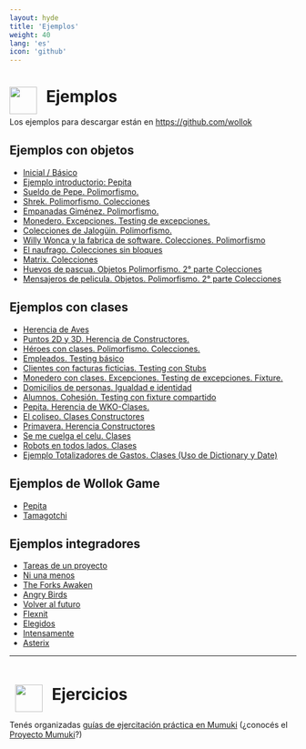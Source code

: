 ```yaml
---
layout: hyde
title: 'Ejemplos'
weight: 40
lang: 'es'
icon: 'github'
---
```



<div class="container">
<h1>
<img src="/images/github-octocat.svg" align="left" height="48" width="48" style="padding: 0px;"/>
&nbsp;&nbsp;Ejemplos
</h1>
</div>

<div class="container">
<p>Los ejemplos para descargar están en
<a href="https://github.com/wollok">https://github.com/wollok</a>
</p>
</div>

<div class="container">
    <h2>
        Ejemplos con objetos
    </h2>
</div>

* [Inicial / Básico](https://github.com/wollok/00-teaching)
* [Ejemplo introductorio: Pepita](https://github.com/wollok/01-intro-pepita)
* [Sueldo de Pepe. Polimorfismo.](https://github.com/wollok/Polimorfismo-sueldoDePepe)
* [Shrek. Polimorfismo. Colecciones](https://github.com/wollok/03-heroes-con-objetos)
* [Empanadas Giménez. Polimorfismo.](https://github.com/wollok/03-polimorfismo-empanadasGimenez)
* [Monedero. Excepciones. Testing de excepciones.](https://github.com/wollok/07-excepciones-monedero)
* [Colecciones de Jalogüin. Polimorfismo.](https://github.com/wollok/Colecciones-bloques_Colecciones-de-jaloguin)
* [Willy Wonca y la fabrica de software. Colecciones. Polimorfismo](https://github.com/wollok/colecciones-Willy-Wonka)
* [El naufrago. Colecciones sin bloques](https://github.com/wollok/Colecciones-Sin-Bloques-Naufrago)
* [Matrix. Colecciones](https://github.com/wollok/ColeccionesMatrixElElegido)
* [Huevos de pascua. Objetos Polimorfismo. 2° parte Colecciones](https://github.com/wollok/Polimorfismo-Colecciones-Huevos-de-Pascua)
* [Mensajeros de pelicula. Objetos. Polimorfismo. 2° parte Colecciones](https://github.com/wollok/Polimorfismo-Colecciones-Mensajeros-de-pelicula)

<div class="container">
<h2>
Ejemplos con clases
</h2>
</div>

* [Herencia de Aves](https://github.com/wollok/05-herencia-aves-pepita)
* [Puntos 2D y 3D. Herencia de Constructores.](https://github.com/wollok/05-herencia-constructores)
* [Héroes con clases. Polimorfismo. Colecciones.](https://github.com/wollok/06-heroes-con-clases)
* [Empleados. Testing básico](https://github.com/wollok/10-testing-empleados)
* [Clientes con facturas ficticias. Testing con Stubs](https://github.com/wollok/10-testing-cliente-stub)
* [Monedero con clases. Excepciones. Testing de excepciones. Fixture.](https://github.com/wollok/07-excepciones-monedero-clases)
* [Domicilios de personas. Igualdad e identidad](https://github.com/wollok/08-igualdad-identidad-domicilios)
* [Alumnos. Cohesión. Testing con fixture compartido](https://github.com/wollok/08-cohesion-alumnos)
* [Pepita. Herencia de WKO-Clases.](https://github.com/wollok/05-herencia-pepita-WKO)
* [El coliseo. Clases Constructores](https://github.com/wollok/Clases-Coliseo)
* [Primavera. Herencia Constructores](https://github.com/wollok/Herencia-lego-la-primavera)
* [Se me cuelga el celu. Clases](https://github.com/wollok/Clases-El-Celu)
* [Robots en todos lados. Clases](https://github.com/wollok/Clases-bots)
* [Ejemplo Totalizadores de Gastos. Clases (Uso de Dictionary y Date)](https://github.com/wollok/08-dictionary-totales)

<div class="container">
<h2>
Ejemplos de Wollok Game
</h2>
</div>

* [Pepita](https://github.com/wollok/pepita-game)
* [Tamagotchi](https://github.com/wollok/tamagotchi-game-composicion)

<div class="container">
<h2>
Ejemplos integradores
</h2>
</div>

* [Tareas de un proyecto](https://github.com/wollok/15-examen-tareas)
* [Ni una menos](https://github.com/wollok/Ejericio-integrador-Ni-Una-Menos)
* [The Forks Awaken](https://github.com/wollok/Ejercicio-integrador-star-wars)
* [Angry Birds](https://github.com/wollok/Ejercicio-Integrador-Angry-Birds)
* [Volver al futuro](https://github.com/wollok/EjercicioIntegradorVolverAlFuturo)
* [Flexnit](https://github.com/wollok/Ejercicio-Integrador-Flixnet)
* [Elegidos](https://github.com/wollok/Ejercicio-Integrador-Elegidos)
* [Intensamente](https://github.com/wollok/Ejercicio-Integrador-Intensamente)
* [Asterix](https://github.com/wollok/Ejercicio-Integrador-Asterixa)

<div class="container">
    <hr>
</div>

<div class="container">
<h1 style="padding: 10px;"><img src="/images/mumuki.png" align="left" height="48" width="48" style="padding: 0px;"/>
&nbsp;&nbsp;Ejercicios</h1>

<p>Tenés organizadas 
<a href="http://wollok.mumuki.io/">guías de ejercitación práctica en Mumuki</a> (¿conocés el <a href="http://mumuki.org">Proyecto Mumuki</a>?)</p>
</div>

